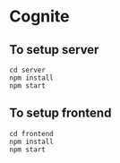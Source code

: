 # Cognite
## To setup server
`cd server` <br />
`npm install` <br />
`npm start` <br />

## To setup frontend
`cd frontend` <br />
`npm install` <br />
`npm start` <br />
